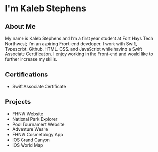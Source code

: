 <h1>I'm Kaleb Stephens</h1>

<h2>About Me</h2>
<p>My name is Kaleb Stephens and I’m a first year student at Fort Hays Tech Northwest; I’m an aspiring Front-end developer. I work with Swift, Typescript, Github, HTML, CSS, and JavaScript while having a Swift Associate Certification. I enjoy working in the Front-end and would like to further increase my skills.
</p>

<h2>Certifications</h2>
<ul>
  <li>Swift Associate Certificate</li>
</ul>

<h2>Projects</h2>
<ul>
  <li>FHNW Website</li>
  <li>National Park Explorer</li>
  <li>Pool Tournament Website</li>
  <li>Adventure Wesite</li>
  <li>FHNW Cosmetology App</li>
  <li>IOS Grand Canyon</li>
  <li>IOS World Map</li>
</ul>
<!--
**KalebSteph/KalebSteph** is a ✨ _special_ ✨ repository because its `README.md` (this file) appears on your GitHub profile.

Here are some ideas to get you started:

- 🔭 I’m currently working on ...
- 🌱 I’m currently learning ...
- 👯 I’m looking to collaborate on ...
- 🤔 I’m looking for help with ...
- 💬 Ask me about ...
- 📫 How to reach me: ...
- 😄 Pronouns: ...
- ⚡ Fun fact: ...
-->
